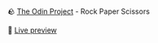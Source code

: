 🪨 [The Odin Project](https://www.theodinproject.com/) - Rock Paper Scissors

🔗 [Live preview](https://sofffja.github.io/rock-paper-scissors/)

